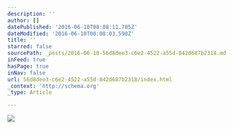 ```yaml
---
description: ''
author: []
datePublished: '2016-06-10T08:08:11.705Z'
dateModified: '2016-06-10T08:08:03.598Z'
title: ''
starred: false
sourcePath: _posts/2016-06-10-56d8dee3-c6e2-4522-a55d-842d687b2318.md
inFeed: true
hasPage: true
inNav: false
url: 56d8dee3-c6e2-4522-a55d-842d687b2318/index.html
_context: 'http://schema.org'
_type: Article

---
```

![](https://the-grid-user-content.s3-us-west-2.amazonaws.com/8af27a64-68a1-410e-8b30-983209891b34.png)